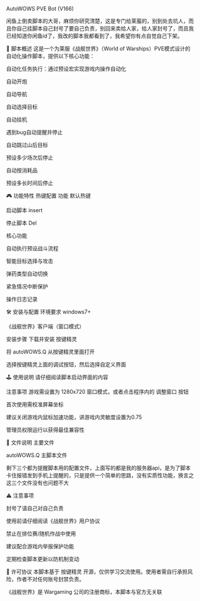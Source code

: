 AutoWOWS PVE Bot (V166) 



闲鱼上倒卖脚本的大哥，麻烦你研究清楚，这是专门给莱菔的，别到处去坑人，而且你自己挂脚本自己封号了要自己负责，别回来卖给人家，给人家封号了，而且我已经知道你闲鱼id了，我改的脚本我都看到了，我希望你有点自觉自己下架。



📖 脚本概述
这是一个为莱服《战舰世界》（World of Warships）PVE模式设计的自动化操作脚本，提供以下核心功能：

自动化任务执行：通过预设宏实现游戏内操作自动化

自动开炮

自动导航

自动选择目标

自动挂机

遇到bug自动提醒并停止

自动跳过山后目标

预设多少场次后停止

自动按消耗品

预设多长时间后停止


🎮 功能特性
热键配置
功能	默认热键	

启动脚本	insert

停止脚本 Del	

核心功能

自动执行预设战斗流程

智能目标选择与攻击

弹药类型自动切换

紧急情况中断保护

操作日志记录

🛠️ 安装与配置
环境要求
windows7+

《战舰世界》客户端（窗口模式）

安装步骤
下载并安装 按键精灵

将 autoWOWS.Q 从按键精灵里面打开

选择按键精灵上面的调试按钮，然后选择自定义界面

🕹️ 使用说明
请仔细阅读脚本启动界面的内容

注意事项
游戏需设置为 1280x720 窗口模式，或者点击程序内的 调整窗口 按钮

首次使用需校准屏幕坐标

建议关闭游戏内鼠标加速功能，讲游戏内灵敏度设置为0.75

管理员权限运行以获得最佳兼容性

📂 文件说明
主要文件

autoWOWS.Q	主脚本文件

剩下三个都为提醒脚本用的配置文件，上面写的都是我的服务器api，是为了脚本卡住报错发到手机上提醒的，只是提供一个简单的思路，没有实质性功能，换言之这三个文件没有也问题不大

⚠️ 注意事项

封号了请自己对自己负责

使用前请仔细阅读《战舰世界》用户协议

禁止在排位赛/随机作战中使用

建议配合游戏内举报保护功能

定期检查脚本更新以防机制变动


📄 许可协议
本脚本基于 按键精灵 开源，仅供学习交流使用。使用者需自行承担风险，作者不对任何账号封禁负责。

《战舰世界》是 Wargaming 公司的注册商标，本脚本与官方无关联
